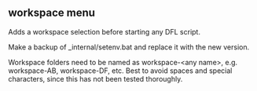 ## workspace menu

Adds a workspace selection before starting any DFL script.

Make a backup of _internal/setenv.bat and replace it with the new version.

Workspace folders need to be named as workspace-&lt;any name&gt;, e.g. workspace-AB, workspace-DF, etc. Best to avoid spaces and special characters, since this has not been tested thoroughly.
